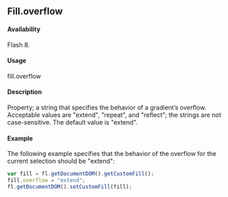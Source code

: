 ## Fill.overflow

#### Availability

Flash 8.

#### Usage

fill.overflow

#### Description

Property; a string that specifies the behavior of a gradient’s overflow. Acceptable values are "extend", "repeat", and
"reflect"; the strings are not case-sensitive. The default value is "extend".

#### Example

The following example specifies that the behavior of the overflow for the current selection should be "extend":

```javascript
var fill = fl.getDocumentDOM().getCustomFill();
fill.overflow = "extend";
fl.getDocumentDOM().setCustomFill(fill);
```
